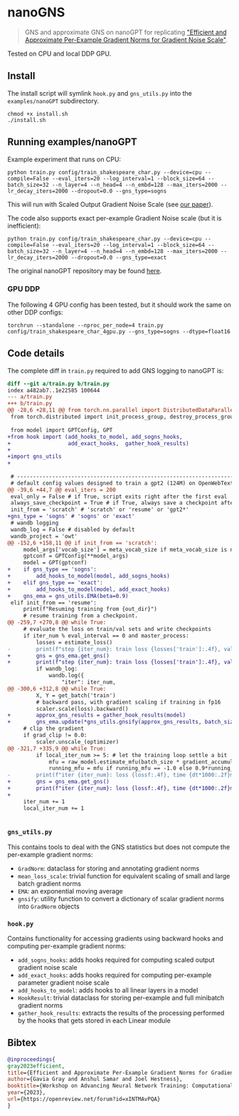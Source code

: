 
# nanoGNS

> GNS and approximate GNS on nanoGPT for replicating ["Efficient and Approximate Per-Example Gradient Norms for Gradient Noise Scale"][sogns].

Tested on CPU and local DDP GPU.

## Install

The install script will symlink `hook.py` and `gns_utils.py` into the
`examples/nanoGPT` subdirectory.

```
chmod +x install.sh
./install.sh
```

## Running examples/nanoGPT

Example experiment that runs on CPU:

```
python train.py config/train_shakespeare_char.py --device=cpu --compile=False --eval_iters=20 --log_interval=1 --block_size=64 --batch_size=32 --n_layer=4 --n_head=4 --n_embd=128 --max_iters=2000 --lr_decay_iters=2000 --dropout=0.0 --gns_type=sogns
```

This will run with Scaled Output Gradient Noise Scale (see [our paper][sogns]).

The code also supports exact per-example Gradient Noise scale (but it is
inefficient):

```
python train.py config/train_shakespeare_char.py --device=cpu --compile=False --eval_iters=20 --log_interval=1 --block_size=64 --batch_size=32 --n_layer=4 --n_head=4 --n_embd=128 --max_iters=2000 --lr_decay_iters=2000 --dropout=0.0 --gns_type=exact
```

The original nanoGPT repository may be found [here](https://github.com/karpathy/nanoGPT).

### GPU DDP

The following 4 GPU config has been tested, but it should work the same on other
DDP configs:

```
torchrun --standalone --nproc_per_node=4 train.py config/train_shakespeare_char_4gpu.py --gns_type=sogns --dtype=float16
```

## Code details

The complete diff in `train.py` required to add GNS logging to nanoGPT is:

```diff
diff --git a/train.py b/train.py
index a482ab7..1e22585 100644
--- a/train.py
+++ b/train.py
@@ -28,6 +28,11 @@ from torch.nn.parallel import DistributedDataParallel as DDP
 from torch.distributed import init_process_group, destroy_process_group
 
 from model import GPTConfig, GPT
+from hook import (add_hooks_to_model, add_sogns_hooks,
+                  add_exact_hooks,  gather_hook_results)
+
+import gns_utils
+
 
 # -----------------------------------------------------------------------------
 # default config values designed to train a gpt2 (124M) on OpenWebText
@@ -39,6 +44,7 @@ eval_iters = 200
 eval_only = False # if True, script exits right after the first eval
 always_save_checkpoint = True # if True, always save a checkpoint after each eval
 init_from = 'scratch' # 'scratch' or 'resume' or 'gpt2*'
+gns_type = 'sogns' # 'sogns' or 'exact'
 # wandb logging
 wandb_log = False # disabled by default
 wandb_project = 'owt'
@@ -152,6 +158,11 @@ if init_from == 'scratch':
     model_args['vocab_size'] = meta_vocab_size if meta_vocab_size is not None else 50304
     gptconf = GPTConfig(**model_args)
     model = GPT(gptconf)
+    if gns_type == 'sogns':
+        add_hooks_to_model(model, add_sogns_hooks)
+    elif gns_type == 'exact':
+        add_hooks_to_model(model, add_exact_hooks)
+    gns_ema = gns_utils.EMA(beta=0.9)
 elif init_from == 'resume':
     print(f"Resuming training from {out_dir}")
     # resume training from a checkpoint.
@@ -259,7 +270,8 @@ while True:
     # evaluate the loss on train/val sets and write checkpoints
     if iter_num % eval_interval == 0 and master_process:
         losses = estimate_loss()
-        print(f"step {iter_num}: train loss {losses['train']:.4f}, val loss {losses['val']:.4f}")
+        gns = gns_ema.get_gns()
+        print(f"step {iter_num}: train loss {losses['train']:.4f}, val loss {losses['val']:.4f}, gns {gns:.2f}")
         if wandb_log:
             wandb.log({
                 "iter": iter_num,
@@ -300,6 +312,8 @@ while True:
         X, Y = get_batch('train')
         # backward pass, with gradient scaling if training in fp16
         scaler.scale(loss).backward()
+        approx_gns_results = gather_hook_results(model)
+        gns_ema.update(*gns_utils.gnsify(approx_gns_results, batch_size))
     # clip the gradient
     if grad_clip != 0.0:
         scaler.unscale_(optimizer)
@@ -321,7 +335,9 @@ while True:
         if local_iter_num >= 5: # let the training loop settle a bit
             mfu = raw_model.estimate_mfu(batch_size * gradient_accumulation_steps, dt)
             running_mfu = mfu if running_mfu == -1.0 else 0.9*running_mfu + 0.1*mfu
-        print(f"iter {iter_num}: loss {lossf:.4f}, time {dt*1000:.2f}ms, mfu {running_mfu*100:.2f}%")
+        gns = gns_ema.get_gns()
+        print(f"iter {iter_num}: loss {lossf:.4f}, time {dt*1000:.2f}ms, mfu {running_mfu*100:.2f}%, gns {gns:.2f}")
+
     iter_num += 1
     local_iter_num += 1
 
```

### `gns_utils.py`

This contains tools to deal with the GNS statistics but does not compute the
per-example gradient norms:

* `GradNorm`: dataclass for storing and annotating gradient norms
* `mean_loss_scale`: trivial function for equivalent scaling of small and large
    batch gradient norms
* `EMA`: an exponential moving average
* `gnsify`: utility function to convert a dictionary of scalar gradient norms
    into `GradNorm` objects

### `hook.py`

Contains functionality for accessing gradients using backward hooks and
computing per-example gradient norms:


* `add_sogns_hooks`: adds hooks required for computing scaled output gradient 
    noise scale 
* `add_exact_hooks`: adds hooks required for computing per-example parameter
    gradient noise scale
* `add_hooks_to_model`: adds hooks to all linear layers in a model
* `HookResult`: trivial dataclass for storing per-example and full minibatch
    gradient norms
* `gather_hook_results`: extracts the results of the processing performed by the
    hooks that gets stored in each Linear module

## Bibtex

```bibtex
@inproceedings{
gray2023efficient,
title={Efficient and Approximate Per-Example Gradient Norms for Gradient Noise Scale},
author={Gavia Gray and Anshul Samar and Joel Hestness},
booktitle={Workshop on Advancing Neural Network Training: Computational Efficiency, Scalability, and Resource Optimization (WANT@NeurIPS 2023)},
year={2023},
url={https://openreview.net/forum?id=xINTMAvPQA}
}
```

[sogns]: https://openreview.net/forum?id=xINTMAvPQA
